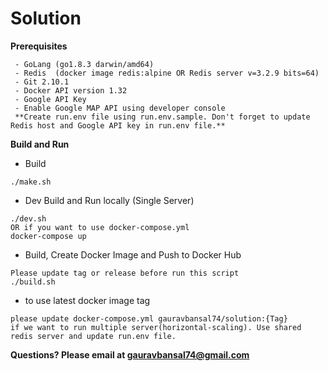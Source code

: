 # Solution

**Prerequisites**
```
 - GoLang (go1.8.3 darwin/amd64)
 - Redis  (docker image redis:alpine OR Redis server v=3.2.9 bits=64)
 - Git 2.10.1
 - Docker API version 1.32
 - Google API Key
 - Enable Google MAP API using developer console
 **Create run.env file using run.env.sample. Don't forget to update Redis host and Google API key in run.env file.**
 ```


 **Build and Run**
  - Build
  ```
  ./make.sh
  ```
  - Dev Build and Run locally (Single Server)
  ```
  ./dev.sh
  OR if you want to use docker-compose.yml
  docker-compose up
  ```
   - Build, Create Docker Image and Push to Docker Hub
  ```
  Please update tag or release before run this script
  ./build.sh
  ```
  - to use latest docker image tag
  ```
  please update docker-compose.yml gauravbansal74/solution:{Tag}
  if we want to run multiple server(horizontal-scaling). Use shared redis server and update run.env file.
  ```

  **Questions? Please email at <gauravbansal74@gmail.com>**
